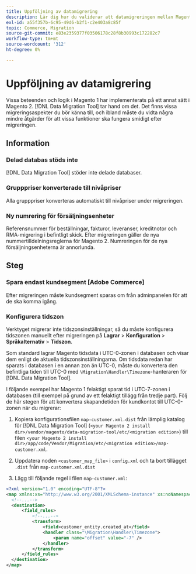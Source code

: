 ```yaml
---
title: Uppföljning av datamigrering
description: Lär dig hur du validerar att datamigreringen mellan Magento 1 och Magento 2 lyckades och att alla funktioner fungerar som förväntat.
exl-id: a55f357b-6c95-49d6-b2f1-c2e403a8c85f
topic: Commerce, Migration
source-git-commit: e83e2359377f03506178c28f8b30993c172282c7
workflow-type: tm+mt
source-wordcount: '312'
ht-degree: 0%

---
```


# Uppföljning av datamigrering

Vissa beteenden och logik i Magento 1 har implementerats på ett annat sätt i Magento 2. [!DNL Data Migration Tool] tar hand om det. Det finns vissa migreringsaspekter du bör känna till, och ibland måste du vidta några mindre åtgärder för att vissa funktioner ska fungera smidigt efter migreringen.

## Information

### Delad databas stöds inte

[!DNL Data Migration Tool] stöder inte delade databaser.

### Grupppriser konverterade till nivåpriser

Alla grupppriser konverteras automatiskt till nivåpriser under migreringen.

### Ny numrering för försäljningsenheter

Referensnummer för beställningar, fakturor, leveranser, kreditnotor och RMA-migrering i befintligt skick. Efter migreringen gäller de nya nummertilldelningsreglerna för Magento 2. Numreringen för de nya försäljningsenheterna är annorlunda.

## Steg

### Spara endast kundsegment [Adobe Commerce]

Efter migreringen måste kundsegment sparas om från adminpanelen för att de ska komma igång.

### Konfigurera tidszon

Verktyget migrerar inte tidszonsinställningar, så du måste konfigurera tidszonen manuellt efter migreringen på **Lagrar** > **Konfiguration** > **Språkalternativ** > **Tidszon**.

Som standard lagrar Magento tidsdata i UTC-0-zonen i databasen och visar dem enligt de aktuella tidszonsinställningarna. Om tidsdata redan har sparats i databasen i en annan zon än UTC-0, måste du konvertera den befintliga tiden till UTC-0 med `\Migration\Handler\Timezone`-hanteraren för [!DNL Data Migration Tool].

I följande exempel har Magento 1 felaktigt sparat tid i UTC-7-zonen i databasen (till exempel på grund av ett felaktigt tillägg från tredje part). Följ de här stegen för att konvertera skapandetiden för kundkontot till UTC-0-zonen när du migrerar:

1. Kopiera konfigurationsfilen `map-customer.xml.dist` från lämplig katalog för [!DNL Data Migration Tool] (`<your Magento 2 install dir>/vendor/magento/data-migration-tool/etc/<migration edition>`) till filen `<your Magento 2 install dir>/app/code/Vendor/Migration/etc/<migration edition>/map-customer.xml`.

1. Uppdatera noden `<customer_map_file>` i `config.xml` och ta bort tillägget `.dist` från `map-customer.xml.dist`

1. Lägg till följande regel i filen `map-customer.xml`:

```xml
<?xml version="1.0" encoding="UTF-8"?>
<map xmlns:xs="http://www.w3.org/2001/XMLSchema-instance" xs:noNamespaceSchemaLocation="../map.xsd">
  <!--...-->
  <destination>
      <field_rules>
          <!--...-->
          <transform>
              <field>customer_entity.created_at</field>
              <handler class="\Migration\Handler\Timezone">
                  <param name="offset" value="-7" />
              </handler>
          </transform>
      </field_rules>
  </destination>
</map>
```
